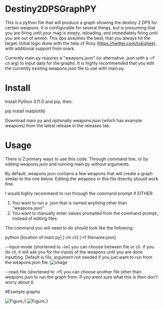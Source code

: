 # Destiny2DPSGraphPY

This is a python file that will produce a graph showing the destiny 2 DPS for certain weapons. It is configurable for several things, but is presuming that you are firing until your mag is empty, reloading, and immediately firing until you are out of ammo. This dps assumes the best, that you always hit the target. Initial logic done with the help of Roxy (https://twitter.com/rokishee), with additional support from snark.

Currently main.py requires a "weapons.json" (or alternative .json with a -rf cli arg) to input data for the graphs. It is highly recommended that you edit the currently existing weapons.json file to use with main.py.

# Install
Install Python 3.11.0 and pip, then:

pip install matplotlib

Download main.py and optionally weapons.json (which has example weapons) from the latest release in the releases tab.

# Usage
There is 2 primary ways to use this code. Through command line, or by editing weapons.json and running main.py without arguments.

By default, weapons.json contains a few weapons that will create a graph similar to the one below. Editing the weapons in this file directly should work fine.

I would highly recommend to run through the command prompt if EITHER:
1. You want to run a .json that is named anything other than "weapons.json"
2. You want to manually enter values prompted from the command prompt, instead of editing files.

The command you will need to do should look like the following:

python [location of main.py] [-im cli] [-rf filename.json]

--input-mode (shortened to -im) you can choose between file or cli. if you do cli, it will ask you for the inputs of the weapons until you are done inputting. Default is file, argument not needed if you just want to run from the weapons.json file.
![image](https://user-images.githubusercontent.com/65287118/210480652-d4d5aeb2-826b-472c-b432-b3870225d1ad.png)

--read-file (shortened to -rf) you can choose another file other than weapons.json to run the graph from. If you arent sure what this is then don't worry about it.

#Example graphs

![Figure_1](https://user-images.githubusercontent.com/65287118/210054539-a0629674-e846-43ed-8e1f-808482d20a66.png)
![Figure_1](https://user-images.githubusercontent.com/65287118/209410562-fc720bb0-fd7c-492b-8a41-7422d72d4cf2.png)
